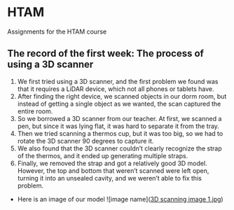 # HTAM
Assignments for the HTAM course
## The record of the first week: The process of using a 3D scanner
1. We first tried using a 3D scanner, and the first problem we found was that it requires a LiDAR device, which not all phones or tablets have.
2. After finding the right device, we scanned objects in our dorm room, but instead of getting a single object as we wanted, the scan captured the entire room.
3. So we borrowed a 3D scanner from our teacher. At first, we scanned a pen, but since it was lying flat, it was hard to separate it from the tray.
4. Then we tried scanning a thermos cup, but it was too big, so we had to rotate the 3D scanner 90 degrees to capture it.
5. We also found that the 3D scanner couldn’t clearly recognize the strap of the thermos, and it ended up generating multiple straps.
6. Finally, we removed the strap and got a relatively good 3D model. However, the top and bottom that weren’t scanned were left open, turning it into an unsealed cavity, and we weren’t able to fix this problem.
- Here is an image of our model
![image name]([3D scanning image 1.jpg](https://github.com/ntars420/HTAM/blob/main/3D%20scanning%20image%201.jpg))
